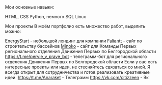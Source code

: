 Мои основные навыки:

HTML, CSS
Python, немного SQL
Linux

Мои проекты
В моём портфолио есть множество работ, выделить можно:

EnergyStart - небольшой лендинг для компании
[Faliantt](https://flipper123.ru/) - сайт по строительству бассейнов
[Minoko](https://one.irminsul.space/) - сайт для Команды Первых регионального отделения Движения Первых по Белгородской области
https://t.me/pervie_v_prave_bot - телеграмм-бот для регионального отделения Движения Первых по Белгородской области
Если у вас есть интересные проекты или идеи, не стесняйтесь связаться со мной. Я всегда открыт для сотрудничества и готов реализовать креативные идеи.
https://t.me/Anaraket - Телеграмм
https://vk.com/citizzeen - Вк
